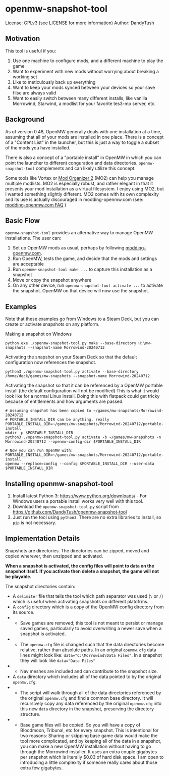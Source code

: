 # openmw-snapshot-tool

License: GPLv3 (see LICENSE for more information)
Author: DandyTush

## Motivation

This tool is useful if you:
1. Use one machine to configure mods, and a different machine to play the game
2. Want to experiment with new mods without worrying about breaking a working set
3. Like to meticulously back up everything
4. Want to keep your mods synced between your devices so your save filse are always valid
5. Want to easily switch between many different installs, like vanilla Morrowind, Starwind, a modlist for your favorite tes3-mp server, etc.

## Background

As of version 0.48, OpenMW generally deals with one installation at a time, assuming that all of your mods are installed in one place. There is a concept of a "Content List" in the launcher, but this is just a way to toggle a subset of the mods you have installed.

There is also a concept of a "portable install" in OpenMW in which you can point the launcher to different conguration and data directories. `openmw-snapshot-tool` complements and can likely utilize this concept.

Some tools like Vortex or [Mod Organizer 2](https://github.com/ModOrganizer2/modorganizer/releases) (MO2) can help you manage multiple modlists. MO2 is especially robust, and rather elegant in that it presents your mod installation as a virtual filesystem. I enjoy using MO2, but I wanted something slightly different. MO2 comes with its own complexity and its use is actually discouraged in modding-openmw.com (see: [modding-openmw.com FAQ](https://modding-openmw.com/faq/tooling) )

## Basic Flow

`openmw-snapshot-tool` provides an alternative way to manage OpenMW installations. The user can:
1. Set up OpenMW mods as usual, perhaps by following [modding-openmw.com](https://modding-openmw.com/).
2. Run OpenMW, tests the game, and decide that the mods and settings are acceptable
3. Run `openmw-snapshot-tool make ...` to capture this installation as a snapshot
4. Move or copy the snapshot anywhere
5. On any other device, run `openmw-snapshot-tool activate ...` to activate the snapshot. OpenMW on that device will now use the snapshot.

## Examples

Note that these examples go from Windows to a Steam Deck, but you can create or activate snapshots on any platform.

Making a snapshot on Windows
```
python.exe ./openmw-snapshot-tool.py make --base-directory H:\mw-snapshots --snapshot-name Morrowind-20240712
```

Activating the snapshot on your Steam Deck so that the default configuration now references the snapshot.
```
python3 ./openmw-snapshot-tool.py activate --base-directory /home/deck/games/mw-snapshots --snapshot-name Morrowind-20240712 
```

Activating the snapshot so that it can be referenced by a OpenMW portable install (the default configuration will not be modified)
This is what it would look like for a normal Linux install. Doing this with flatpack could get tricky because of entitlements and how arguments are passed.
```
# Assuming snapshot has been copied to ~/games/mw-snapshots/Morrowind-20240712
# PORTABLE_INSTALL_DIR can be anything, really
PORTABLE_INSTALL_DIR=~/games/mw-snapshots/Morrowind-20240712/portable-install
mkdir -p $PORTABLE_INSTALL_DIR
python3 ./openmw-snapshot-tool.py activate -b ~/games/mw-snapshots -n Morrowind-20240712 --openmw-config-dir $PORTABLE_INSTALL_DIR

# Now you can run OpenMW with:
PORTABLE_INSTALL_DIR=~/games/mw-snapshots/Morrowind-20240712/portable-install
openmw --replace=config --config $PORTABLE_INSTALL_DIR --user-data $PORTABLE_INSTALL_DIR
```

## Installing openmw-snapshot-tool

1. Install latest Python 3: https://www.python.org/downloads/ - For Windows users a portable install works very well with this tool.
2. Download the `openmw-snapshot-tool.py` script from https://github.com/DandyTush/openmw-snapshot-tool
3. Just run the tool using `python3`. There are no extra libraries to install, so `pip` is not necessary.

## Implementation Details

Snapshots are directories. The directories can be zipped, moved and copied wherever, then unzipped and activated.

**When a snapshot is activated, the config files will point to data on the snapshot itself. If you activate then delete a snapshot, the game will not be playable.**

The snapshot directories contain:
- A `delimiter` file that tells the tool which path separator was used (`\` or `/`) which is useful when activating snapshots on different platofrms.
- A `config` directory which is a copy of the OpenMW config directory from its source.
- - Save games are removed; this tool is not meant to persist or manage saved games, particularly to avoid overwriting a newer save when a snapshot is activated.
- - The `openmw.cfg` file is changed such that the data directories become relative, rather than absolute paths. In an original `openmw.cfg` data lines might look like: `data="C:\Morrowind\Data Files"`. In a snapshot they will look like `data="Data Files"`
- - Nav meshes are included and can contribute to the snapshot size.
- A `data` directory which includes all of the data pointed to by the original `openmw.cfg`.
- - The script will walk through all of the data directories referenced by the original `openmw.cfg` and find a common base directory. It will recursively copy any data referenced by the original `openmw.cfg` into this new `data` directory in the snapshot, preserving the directory structure.
- - Base game files will be copied. So you will have a copy of Bloodmoon, Tribunal, etc for every snapshot. This is intentional for two reasons: Sharing or skipping base game data would make the tool more complicated, and by keeping all of the data in a snapshot, you can make a new OpenMW installation without having to go through the Morrowind installer. It uses an extra couple gigabytes per snapshot which is literally $0.03 of hard disk space. I am open to introducing a little complexity if someone really cares about those extra few gigabytes. 

